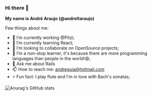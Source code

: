 ### Hi there 👋

**My name is André Araujo (@andreltaraujo)**

Few things about me:

- 🔭 I’m currently working @Pitzi;
- 🌱 I’m currently learning React;
- 👯 I’m looking to collaborate on OpenSource projects;
- 🤔 I’m a non-stop learner, it's because there are more programming languages than people in the world!😄;
- 💬 Ask me about Rails
- 📫 How to reach me: andreguia@hotmail.com
- ⚡ Fun fact: I play flute and I'm in love with Bach's sonatas; 

![Anurag's GitHub stats](https://github-readme-stats.vercel.app/api?username=andreltaraujo&show_icons=true&count_private=true)
